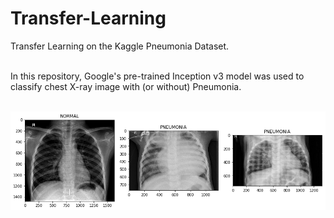 # Transfer-Learning
Transfer Learning on the Kaggle Pneumonia Dataset.

<br/>In this repository, Google's pre-trained Inception v3 model was used to classify chest X-ray image with (or without) Pneumonia. 

<br/>[![Images from the Pneumonia Dataset](https://github.com/pranjalchaubey/Transfer-Learning/blob/master/img/chestXray.png "Images from the Pneumonia Dataset")](https://github.com/pranjalchaubey/Transfer-Learning/blob/master/img/chestXray.png "Images from the Pneumonia Dataset")

